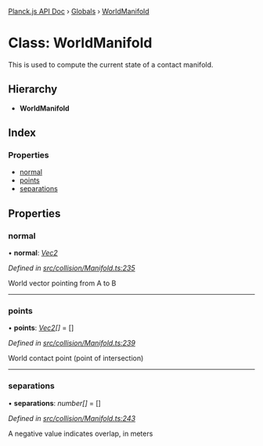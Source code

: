 [Planck.js API Doc](../README.md) › [Globals](../globals.md) › [WorldManifold](worldmanifold.md)

# Class: WorldManifold

This is used to compute the current state of a contact manifold.

## Hierarchy

* **WorldManifold**

## Index

### Properties

* [normal](worldmanifold.md#normal)
* [points](worldmanifold.md#points)
* [separations](worldmanifold.md#separations)

## Properties

###  normal

• **normal**: *[Vec2](vec2.md)*

*Defined in [src/collision/Manifold.ts:235](https://github.com/shakiba/planck.js/blob/b8c946c/src/collision/Manifold.ts#L235)*

World vector pointing from A to B

___

###  points

• **points**: *[Vec2](vec2.md)[]* = []

*Defined in [src/collision/Manifold.ts:239](https://github.com/shakiba/planck.js/blob/b8c946c/src/collision/Manifold.ts#L239)*

World contact point (point of intersection)

___

###  separations

• **separations**: *number[]* = []

*Defined in [src/collision/Manifold.ts:243](https://github.com/shakiba/planck.js/blob/b8c946c/src/collision/Manifold.ts#L243)*

A negative value indicates overlap, in meters
